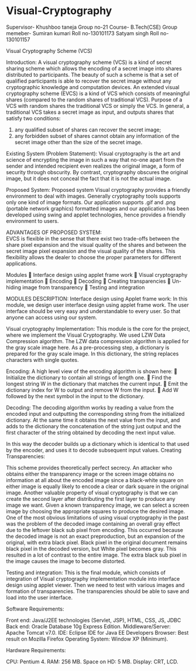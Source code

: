 # Visual-Cryptography
Supervisor- Khushboo taneja
Group no-21
Course- B.Tech(CSE)
Group memeber- Sumiran kumari
               Roll no-130101173
               Satyam singh
               Roll no-130101157
 
Visual Cryptography Scheme (VCS)

Introduction:
A visual cryptography scheme (VCS) is a kind of secret sharing scheme which allows the encoding of a secret image into shares distributed to participants. The beauty of such a scheme is that a set of qualified participants is able to recover the secret image without any cryptographic knowledge and computation devices. An extended visual cryptography scheme (EVCS) is a kind of VCS which consists of meaningful shares (compared to the random shares of traditional VCS). 
Purpose of a VCS with random shares the traditional VCS or simply the VCS. In general, a traditional VCS takes a secret image as input, and outputs shares that satisfy two conditions: 
1) any qualified subset of shares can recover the secret image; 
2) any forbidden subset of shares cannot obtain any information of the secret image other than the size of the secret image. 

Existing System (Problem Statement):
Visual cryptography is the art and science of encrypting  the image in such a way that no-one apart from the sender and intended recipient even realizes the original image, a form of security through obscurity. By contrast, cryptography obscures the original image, but it does not conceal the fact that it is not the actual image.

Proposed System: 
Proposed system Visual cryptography provides a friendly environment to deal with images. Generally cryptography tools supports only one kind of image formats. Our application supports .gif and .png (portable network graphics) formatted images and our application has been developed using swing and applet technologies, hence provides a friendly environment to users.

ADVANTAGES OF PROPOSED SYSTEM:  
EVCS is flexible in the sense that there exist two trade-offs between the share pixel expansion and the visual quality of the shares and between the secret image pixel expansion and the visual quality of the shares. This flexibility allows the dealer to choose the proper parameters for different applications.

Modules
	Interface design using applet frame work
	Visual cryptography implementation
	Encoding
	Decoding
	Creating transparencies
	Un-hiding image from transparency
	Testing and integration

MODULES DESCRIPTION:
Interface design using Applet frame work:
In this module, we design user interface design using applet frame work. The user interface should be very easy and understandable to every user. So that anyone can access using our system.

Visual cryptography Implementation:
This module is the core for the project, where we implement the Visual Cryptography. We used LZW Data Compression algorithm. The LZW data compression algorithm is applied for the gray scale image here. As a pre-processing step, a dictionary is prepared for the gray scale image. In this dictionary, the string replaces characters with single quotes.

Encoding:
A high level view of the encoding algorithm is shown here:
	Initialize the dictionary to contain all strings of length one.
	Find the longest string W in the dictionary that matches the current input.
	Emit the dictionary index for W to output and remove W from the input.
	Add W followed by the next symbol in the input to the dictionary.

Decoding:
The decoding algorithm works by reading a value from the encoded input and outputting the corresponding string from the initialized dictionary. At the same time it obtains the next value from the input, and adds to the dictionary the concatenation of the string just output and the first character of the string obtained by decoding the next input value. 

In this way the decoder builds up a dictionary which is identical to that used by the encoder, and uses it to decode subsequent input values.
Creating Transparencies:

This scheme provides theoretically perfect secrecy. An attacker who obtains either the transparency image or the screen image obtains no information at all about the encoded image since a black-white square on either image is equally likely to encode a clear or dark square in the original image. Another valuable property of visual cryptography is that we can create the second layer after distributing the first layer to produce any image we want. Given a known transparency image, we can select a screen image by choosing the appropriate squares to produce the desired image. One of the most obvious limitations of using visual cryptography in the past was the problem of the decoded image containing an overall gray effect due to the leftover black sub pixel from encoding. This occurred because the decoded image is not an exact preproduction, but an expansion of the original, with extra black pixel. Black pixel in the original document remains black pixel in the decoded version, but White pixel becomes gray. This resulted in a lot of contrast to the entire image. The extra black sub pixel in the image causes the image to become distorted.

Testing and integration:
This is the final module, which consists of integration of Visual cryptography implementation module into interface design using applet viewer. Then we need to test with various images and formation of transparencies. The transparencies should be able to save and load into the user interface.

Software Requirements: 

Front end: 	Java/J2EE technologies (Servlet, JSP), HTML, CSS, JS, JDBC
Back end: 		Oracle Database 10g Express Edition.
Middleware/Server:	 Apache Tomcat v7.0.
IDE:				Eclipse IDE for Java EE Developers
Browser:			Best result on Mozilla Firefox
Operating System:	Window XP (Minimum).


Hardware Requirements:

CPU: 	Pentium 4.
RAM: 			256 MB.
Space on HD:		5 MB.
Display:			CRT, LCD.

               
